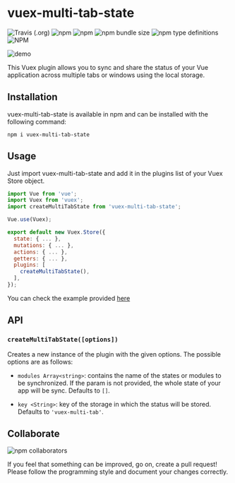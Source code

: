 # vuex-multi-tab-state

![Travis (.org)](https://img.shields.io/travis/gabrielmbmb/vuex-multi-tab-state)
![npm](https://img.shields.io/npm/v/vuex-multi-tab-state)
![npm](https://img.shields.io/npm/dm/vuex-multi-tab-state)
![npm bundle size](https://img.shields.io/bundlephobia/min/vuex-multi-tab-state)
![npm type definitions](https://img.shields.io/npm/types/vuex-multi-tab-state)
![NPM](https://img.shields.io/npm/l/vuex-multi-tab-state)

![demo](https://raw.githubusercontent.com/gabrielmbmb/vuex-multi-tab-state/master/.github/demo.gif?token=AHBT6NTORAZEFGKQRZ3IC4C6KHJA6)

This Vuex plugin allows you to sync and share the status of your Vue application across multiple tabs or windows using the local storage.

## Installation

vuex-multi-tab-state is available in npm and can be installed with the following command:

    npm i vuex-multi-tab-state

## Usage

Just import vuex-multi-tab-state and add it in the plugins list of your Vuex Store object.

```javascript
import Vue from 'vue';
import Vuex from 'vuex';
import createMultiTabState from 'vuex-multi-tab-state';

Vue.use(Vuex);

export default new Vuex.Store({
  state: { ... },
  mutations: { ... },
  actions: { ... },
  getters: { ... },
  plugins: [
    createMultiTabState(),
  ],
});
```

You can check the example provided [here](https://github.com/gabrielmbmb/vuex-multi-tab-state/tree/master/examples/basic)

## API

### `createMultiTabState([options])`

Creates a new instance of the plugin with the given options. The possible options are as follows:

- `modules Array<string>`: contains the name of the states or modules to be synchronized. If the param is not provided, the whole state of your app will be sync. Defaults to `[]`.

- `key <String>`: key of the storage in which the status will be stored. Defaults to `'vuex-multi-tab'`.

## Collaborate

![npm collaborators](https://img.shields.io/npm/collaborators/vuex-multi-tab-state)

If you feel that something can be improved, go on, create a pull request! Please follow the programming style and document your changes correctly.

